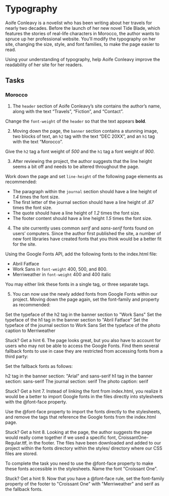# Typography
Aoife Conleavy is a novelist who has been writing about her travels for nearly two decades. Before the launch of her new novel Tide Blade, which features the stories of real-life characters in Morocco, the author wants to spruce up her professional website. You’ll modify the typography on her site, changing the size, style, and font families, to make the page easier to read.

Using your understanding of typography, help Aoife Conleavy improve the readability of her site for her readers.

## Tasks
### Morocco
1. The `header` section of Aoife Conleavy’s site contains the author’s name, along with the text “Travels”, “Fiction”, and “Contact”.

Change the `font-weight` of the `header` so that the text appears **bold**.

2. Moving down the page, the `banner` section contains a stunning image, two blocks of text, an `h2` tag with the text “DEC 20XX”, and an `h1` tag with the text “Morocco”.

Give the `h2` tag a font weight of _500_ and the `h1` tag a font weight of _900_.

3. After reviewing the project, the author suggests that the line height seems a bit off and needs to be altered throughout the page.

Work down the page and set `line-height` of the following page elements as recommended:
* The paragraph within the `journal` section should have a line height of _1.4_ times the font size.
* The first letter of the journal section should have a line height of _.87_ times the font size.
* The quote should have a line height of _1.2_ times the font size.
* The footer content should have a line height _1.5_ times the font size.

4. The site currently uses common _serif_ and _sans-serif_ fonts found on users’ computers. Since the author first published the site, a number of new font libraries have created fonts that you think would be a better fit for the site.

Using the Google Fonts API, add the following fonts to the index.html file:
* Abril Fatface
* Work Sans in `font-weight` 400, 500, and 800.
* Merriweather in `font-weight` 400 and 400 italic

You may either link these fonts in a single <link> tag, or three separate <link> tags.

5. You can now use the newly added fonts from Google Fonts within our project. Moving down the page again, set the font-family and property as recommended:

Set the typeface of the h2 tag in the banner section to "Work Sans"
Set the typeface of the h1 tag in the banner section to "Abril Fatface"
Set the typeface of the journal section to Work Sans
Set the typeface of the photo caption to Merriweather

Stuck? Get a hint
6.
The page looks great, but you also have to account for users who may not be able to access the Google Fonts. Find them several fallback fonts to use in case they are restricted from accessing fonts from a third party:

Set the fallback fonts as follows:

h2 tag in the banner section: "Arial" and sans-serif
h1 tag in the banner section: sans-serif
The journal section: serif
The photo caption: serif

Stuck? Get a hint
7.
Instead of linking the font from index.html, you realize it would be a better to import Google fonts in the files directly into stylesheets with the @font-face property.

Use the @font-face property to import the fonts directly to the stylesheets, and remove the <link> tags that reference the Google fonts from the index.html page.


Stuck? Get a hint
8.
Looking at the page, the author suggests the page would really come together if we used a specific font, CroissantOne-Regular.ttf, in the footer. The files have been downloaded and added to our project within the fonts directory within the styles/ directory where our CSS files are stored.

To complete the task you need to use the @font-face property to make these fonts accessible in the stylesheets. Name the font "Croissant One".


Stuck? Get a hint
9.
Now that you have a @font-face rule, set the font-family property of the footer to "Croissant One" with "Merriweather" and serif as the fallback fonts.
